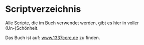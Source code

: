 # Scriptverzeichnis

Alle Scripte, die im Buch verwendet werden, gibt es hier in voller (Un-)Schönheit.

Das Buch ist auf: www.1337core.de zu finden.

